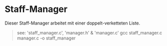# Staff-Manager
Dieser Staff-Manager arbeitet mit einer doppelt-verketteten Liste. 

> see: 'staff_manager.c', 'manager.h' & 'manager.c'
> gcc staff_manager.c manager.c -o staff_manager



